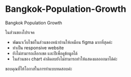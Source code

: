 # Bangkok-Population-Growth
Bangkok Population Growth


ในส่วนของโปรเจค 
- พัฒนาเว็บไซต์ในส่วนของหน้าบ้านให้เหมือน figma มากที่สุดค่ะ
- ทำเป็น responsive website
- ยังไม่สามารถเลือกเขต และปีเพื่อดูข้อมูลได้
- ในส่วนของ chart ค่าติดลบยังไม่สามารถทำให้แสดงผลออกมาได้ค่ะ


ขอบคุณที่ให้โอกาสในการทำแบบทดสอบค่ะ

